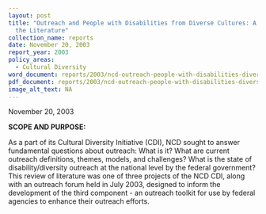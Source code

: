 ```yaml
---
layout: post
title: "Outreach and People with Disabilities from Diverse Cultures: A Review of
  the Literature"
collection_name: reports
date: November 20, 2003
report_year: 2003
policy_areas:
  - Cultural Diversity
word_document: reports/2003/ncd-outreach-people-with-disabilities-diverse-cultures-2003.doc
pdf_document: reports/2003/ncd-outreach-people-with-disabilities-diverse-cultures-2003.pdf
image_alt_text: NA
---
```

N﻿ovember 20, 2003

**S﻿COPE AND PURPOSE:**

As a part of its Cultural Diversity Initiative (CDI), NCD sought to answer fundamental questions about outreach: What is it? What are current outreach definitions, themes, models, and challenges? What is the state of disability/diversity outreach at the national level by the federal government? This review of literature was one of three projects of the NCD CDI, along with an outreach forum held in July 2003, designed to inform the development of the third component - an outreach toolkit for use by federal agencies to enhance their outreach efforts.